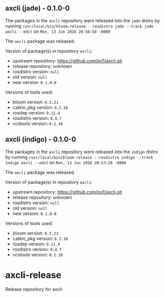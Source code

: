 ## axcli (jade) - 0.1.0-0

The packages in the `axcli` repository were released into the `jade` distro by running `/usr/local/bin/bloom-release --rosdistro jade --track jade axcli --edit` on `Mon, 13 Jun 2016 20:58:58 -0000`

The `axcli` package was released.

Version of package(s) in repository `axcli`:

- upstream repository: https://github.com/po1/axcli.git
- release repository: unknown
- rosdistro version: `null`
- old version: `null`
- new version: `0.1.0-0`

Versions of tools used:

- bloom version: `0.5.21`
- catkin_pkg version: `0.2.10`
- rosdep version: `0.11.4`
- rosdistro version: `0.4.7`
- vcstools version: `0.1.38`


## axcli (indigo) - 0.1.0-0

The packages in the `axcli` repository were released into the `indigo` distro by running `/usr/local/bin/bloom-release --rosdistro indigo --track indigo axcli --edit` on `Mon, 13 Jun 2016 20:53:29 -0000`

The `axcli` package was released.

Version of package(s) in repository `axcli`:

- upstream repository: https://github.com/po1/axcli.git
- release repository: unknown
- rosdistro version: `null`
- old version: `null`
- new version: `0.1.0-0`

Versions of tools used:

- bloom version: `0.5.21`
- catkin_pkg version: `0.2.10`
- rosdep version: `0.11.4`
- rosdistro version: `0.4.7`
- vcstools version: `0.1.38`


# axcli-release
Release repository for axcli
